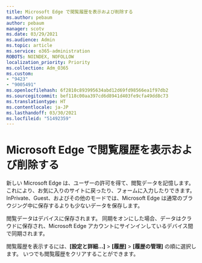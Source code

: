 ```yaml
---
title: Microsoft Edge で閲覧履歴を表示および削除する
ms.author: pebaum
author: pebaum
manager: scotv
ms.date: 03/29/2021
ms.audience: Admin
ms.topic: article
ms.service: o365-administration
ROBOTS: NOINDEX, NOFOLLOW
localization_priority: Priority
ms.collection: Adm_O365
ms.custom:
- "9423"
- "9005491"
ms.openlocfilehash: 6f2810c893995634abd12d69fd98566ea1f97db2
ms.sourcegitcommit: bef118c00aa397cd6d8941d403fe9cfa49dd8c73
ms.translationtype: HT
ms.contentlocale: ja-JP
ms.lasthandoff: 03/30/2021
ms.locfileid: "51492359"
---
```

# <a name="view-and-delete-browsing-history-in-microsoft-edge"></a>Microsoft Edge で閲覧履歴を表示および削除する

新しい Microsoft Edge は、ユーザーの許可を得て、閲覧データを記憶します。これにより、お気に入りのサイトに戻ったり、フォームに入力したりできます。 InPrivate、Guest、およびその他のモードでは、Microsoft Edge は通常のブラウジング中に保存するよりも少ないデータを保存します。

閲覧データはデバイスに保存されます。 同期をオンにした場合、データはクラウドに保存され、Microsoft Edge アカウントにサインインしているデバイス間で同期されます。

閲覧履歴を表示するには、**[設定と詳細...]**  > **[履歴]** > **[履歴の管理]** の順に選択します。 いつでも閲覧履歴をクリアすることができます。